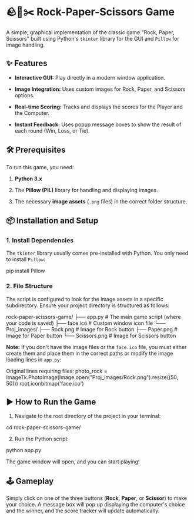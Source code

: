 # 🪨📄✂️ Rock-Paper-Scissors Game

A simple, graphical implementation of the classic game "Rock, Paper, Scissors" built using Python's `tkinter` library for the GUI and `Pillow` for image handling.

## ✨ Features

* **Interactive GUI:** Play directly in a modern window application.

* **Image Integration:** Uses custom images for Rock, Paper, and Scissors options.

* **Real-time Scoring:** Tracks and displays the scores for the Player and the Computer.

* **Instant Feedback:** Uses popup message boxes to show the result of each round (Win, Loss, or Tie).

## 🛠️ Prerequisites

To run this game, you need:

1. **Python 3.x**

2. The **Pillow (PIL)** library for handling and displaying images.

3. The necessary **image assets** (`.png` files) in the correct folder structure.

## 📦 Installation and Setup

### 1. Install Dependencies

The `tkinter` library usually comes pre-installed with Python. You only need to install `Pillow`:

pip install Pillow


### 2. File Structure

The script is configured to look for the image assets in a specific subdirectory. Ensure your project directory is structured as follows:

rock-paper-scissors-game/
├── app.py              # The main game script (where your code is saved)
├── face.ico            # Custom window icon file
└── Proj_images/
├── Rock.png        # Image for Rock button
├── Paper.png       # Image for Paper button
└── Scissors.png    # Image for Scissors button


**Note:** If you don't have the image files or the `face.ico` file, you must either create them and place them in the correct paths or modify the image loading lines in `app.py`:

Original lines requiring files:
photo_rock = ImageTk.PhotoImage(Image.open("Proj_images/Rock.png").resize((50, 50)))
root.iconbitmap('face.ico')


## ▶️ How to Run the Game

1. Navigate to the root directory of the project in your terminal:

cd rock-paper-scissors-game/


2. Run the Python script:

python app.py


The game window will open, and you can start playing!

## 🕹️ Gameplay

Simply click on one of the three buttons (**Rock**, **Paper**, or **Scissor**) to make your choice. A message box will pop up displaying the computer's choice and the winner, and the score tracker will update automatically.
